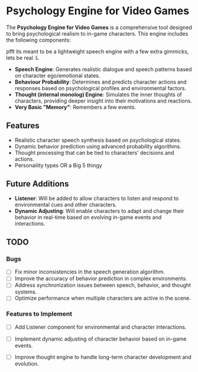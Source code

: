 # Psychology Engine for Video Games

The **Psychology Engine for Video Games** is a comprehensive tool designed to bring psychological realism to in-game characters. This engine includes the following components:


pfft its meant to be a lightweight speech engine with a few extra gimmicks, lets be real :L

- **Speech Engine**: Generates realistic dialogue and speech patterns based on character ego/emotional states.
- **Behaviour Probability**: Determines and predicts character actions and responses based on psychological profiles and environmental factors.
- **Thought (internal monolog) Engine**: Simulates the inner thoughts of characters, providing deeper insight into their motivations and reactions.
- **Very Basic "Memory"**: Remembers a few events.

## Features

- Realistic character speech synthesis based on psychological states.
- Dynamic behavior prediction using advanced probability algorithms.
- Thought processing that can be tied to characters' decisions and actions.
- Personaility types OR a Big 5 thingy

## Future Additions

- **Listener**: Will be added to allow characters to listen and respond to environmental cues and other characters.
- **Dynamic Adjusting**: Will enable characters to adapt and change their behavior in real-time based on evolving in-game events and interactions.

## TODO

### Bugs
- [ ] Fix minor inconsistencies in the speech generation algorithm.
- [ ] Improve the accuracy of behavior prediction in complex environments.
- [ ] Address synchronization issues between speech, behavior, and thought systems.
- [ ] Optimize performance when multiple characters are active in the scene.

### Features to Implement
- [ ] Add Listener component for environmental and character interactions.
- [ ] Implement dynamic adjusting of character behavior based on in-game events.
- [ ] Improve thought engine to handle long-term character development and evolution.

